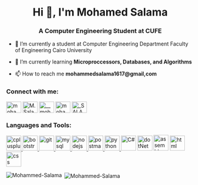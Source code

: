 <h1 align="center">Hi 👋, I'm Mohamed Salama</h1>
<h3 align="center">A Computer Engineering Student at CUFE</h3>


- 🔭 I’m currently a student at Computer Engineering Department Faculty of Engineering Cairo University

- 🌱 I’m currently learning **Microproccessors, Databases, and Algorithms**

- 📫 How to reach me **mohammedsalama1617@gmail,com**

<h3 align="left">Connect with me:</h3>
<p align="left">
<a href="https://linkedin.com/in/mohamed-salama-045aa3190" target="blank"><img align="center" src="https://cdn.jsdelivr.net/npm/simple-icons@3.0.1/icons/linkedin.svg" alt="mohamed-salama-045aa3190" height="30" width="40" /></a>
<a href="https://fb.com/M.Salama.abdelsamia" target="blank"><img align="center" src="https://cdn.jsdelivr.net/npm/simple-icons@3.0.1/icons/facebook.svg" alt="M.Salama.abdelsamia" height="30" width="40" /></a>
<a href="https://instagram.com/__mohammed__salama__" target="blank"><img align="center" src="https://cdn.jsdelivr.net/npm/simple-icons@3.0.1/icons/instagram.svg" alt="__mohammed__salama__" height="30" width="40" /></a>
<a href="https://www.hackerrank.com/mohamed_salama02" target="blank"><img align="center" src="https://cdn.jsdelivr.net/npm/simple-icons@3.0.1/icons/hackerrank.svg" alt="mohamed_salama02" height="30" width="40" /></a>
<a href="https://codeforces.com/profile/_SALAMA_" target="blank"><img align="center" src="https://cdn.jsdelivr.net/npm/simple-icons@3.0.1/icons/codeforces.svg" alt="_SALAMA_" height="30" width="40" /></a>
</p>

<h3 align="left">Languages and Tools:</h3>
<p align="left"> 
 <a href="https://www.w3schools.com/cpp/" target="_blank"> <img src="https://raw.githubusercontent.com/isocpp/logos/master/cpp_logo.png" alt="cplusplus" width="40" height="40"/> </a> <a href="https://getbootstrap.com" target="_blank"> <img src="https://cdn.worldvectorlogo.com/logos/bootstrap-5-1.svg" alt="bootstrap" width="40" height="40"/> </a><a href="https://git-scm.com/" target="_blank"> <img src="https://www.vectorlogo.zone/logos/git-scm/git-scm-icon.svg" alt="git" width="40" height="40"/> </a><a href="https://www.mysql.com/" target="_blank"> <img src="https://icons-for-free.com/iconfiles/png/512/development+logo+mysql+icon-1320184807686758112.png" alt="mysql" width="40" height="40"/> </a><a href="https://nodejs.org" target="_blank"> <img src="https://seeklogo.com/images/N/nodejs-logo-FBE122E377-seeklogo.com.png" alt="nodejs" width="40" height="40"/> </a> <a href="https://postman.com" target="_blank"> <img src="https://www.vectorlogo.zone/logos/getpostman/getpostman-icon.svg" alt="postman" width="40" height="40"/> </a>  <a href="https://www.python.org" target="_blank"> <img src="https://upload.wikimedia.org/wikipedia/commons/thumb/c/c3/Python-logo-notext.svg/768px-Python-logo-notext.svg.png" alt="python" width="40" height="40"/> </a>  <img src="https://seeklogo.com/images/C/c-sharp-c-logo-02F17714BA-seeklogo.com.png" alt="C#" width="40" height="40"/> <img src="https://upload.wikimedia.org/wikipedia/commons/thumb/e/ee/.NET_Core_Logo.svg/1200px-.NET_Core_Logo.svg.png" alt="dotNet" width="40" height="40"/> <img src="https://www.pngkey.com/png/detail/479-4794953_assembly-x86-x86-icon.png" alt="assembly x86" width="40" height="42"/> <img src="https://p7.hiclipart.com/preview/410/100/57/web-development-html-responsive-web-design-logo-javascript-html.jpg" alt="html" width="40" height="40"/>  <img src="https://img.favpng.com/9/15/14/css3-cascading-style-sheets-logo-html-png-favpng-zNceG1C3PUpjKThDUF68AN96N.jpg" alt="css" width="40" height="40"/>
 </p>

<p><img align="left" src="https://github-readme-stats.vercel.app/api/top-langs?username=Mohammed-Salama&show_icons=true&locale=en&layout=compact" alt="Mohammed-Salama" /></p>

<p>&nbsp;<img align="center" src="https://github-readme-stats.vercel.app/api?username=Mohammed-Salama&show_icons=true&locale=en" alt="Mohammed-Salama" /></p>
